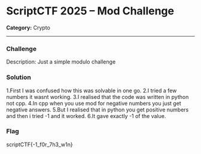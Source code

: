 # ScriptCTF 2025 – Mod Challenge

**Category:** Crypto  

---

### Challenge
Description: Just a simple modulo challenge


### Solution
1.First I was confused how this was solvable in one go.
2.I tried a few numbers it wasnt working.
3.I realised that the code was written in python not cpp.
4.In cpp when you use mod for negative numbers you just get negative answers.
5.But I realised that in python you get positive numbers and then i tried -1 and it worked.
6.It gave exactly -1 of the value.

### Flag
scriptCTF{-1_f0r_7h3_w1n}
